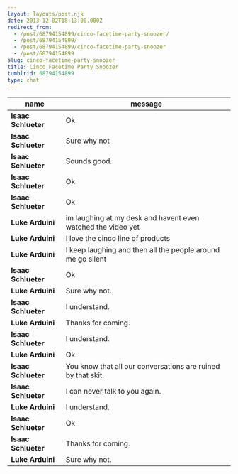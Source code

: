 ```yaml
---
layout: layouts/post.njk
date: 2013-12-02T18:13:00.000Z
redirect_from:
  - /post/68794154899/cinco-facetime-party-snoozer/
  - /post/68794154899/
  - /post/68794154899/cinco-facetime-party-snoozer
  - /post/68794154899
slug: cinco-facetime-party-snoozer
title: Cinco Facetime Party Snoozer
tumblrid: 68794154899
type: chat
---
```

|name|message|
|-----|-----|
| **Isaac Schlueter** | Ok |
| **Isaac Schlueter** | Sure why not |
| **Isaac Schlueter** | Sounds good. |
| **Isaac Schlueter** | Ok |
| **Isaac Schlueter** | Ok |
| **Luke Arduini** | im laughing at my desk and havent even watched the video yet |
| **Luke Arduini** | I love the cinco line of products |
| **Luke Arduini** | I keep laughing and then all the people around me go silent |
| **Isaac Schlueter** | Ok |
| **Luke Arduini** | Sure why not. |
| **Isaac Schlueter** | I understand. |
| **Luke Arduini** | Thanks for coming. |
| **Isaac Schlueter** | I understand. |
| **Luke Arduini** | Ok. |
| **Isaac Schlueter** | You know that all our conversations are ruined by that skit. |
| **Isaac Schlueter** | I can never talk to you again. |
| **Luke Arduini** | I understand. |
| **Isaac Schlueter** | Ok |
| **Isaac Schlueter** | Thanks for coming. |
| **Luke Arduini** | Sure why not. |
